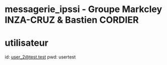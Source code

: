 # messagerie_ipssi - Groupe Markcley INZA-CRUZ & Bastien CORDIER

# utilisateur
id: user_2@test.test
pwd: usertest